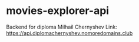 # movies-explorer-api
Backend for diploma Milhail Chernyshev
Link: https://api.diplomachernyshev.nomoredomains.club

